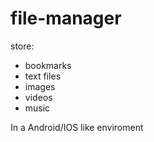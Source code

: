 # file-manager
 store: 
 - bookmarks
 - text files
 - images
 - videos
 - music
 
 In a Android/IOS like enviroment
